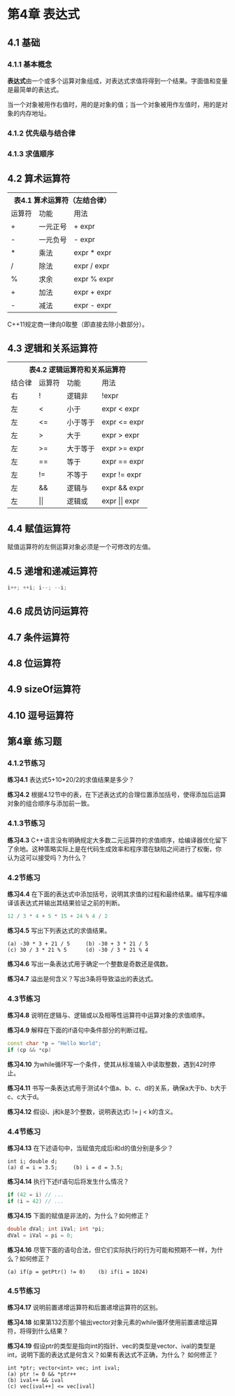 # 第4章 表达式
## 4.1 基础
### 4.1.1 基本概念
**表达式**由一个或多个运算对象组成，对表达式求值将得到一个结果。字面值和变量是最简单的表达式。

当一个对象被用作右值时，用的是对象的值；当一个对象被用作左值时，用的是对象的内存地址。
### 4.1.2 优先级与结合律
### 4.1.3 求值顺序
## 4.2 算术运算符
<table>
    <tr>
        <th colspan="3">表4.1 算术运算符（左结合律）</th>
    </tr>
    <tr>
        <td>运算符</td> <td>功能</td> <td>用法</td>
    </tr>
    <tr>
        <td>+</td> <td>一元正号</td> <td>+ expr</td>
    </tr>
    <tr>
        <td>-</td> <td>一元负号</td> <td>- expr</td>
    </tr>
    <tr>
        <td>*</td> <td>乘法</td> <td>expr * expr</td>
    </tr>
    <tr>
        <td>/</td> <td>除法</td> <td>expr / expr</td>
    </tr>
    <tr>
        <td>%</td> <td>求余</td> <td>expr % expr</td>
    </tr>
    <tr>
        <td>+</td> <td>加法</td> <td>expr + expr</td>
    </tr>
    <tr>
        <td>-</td> <td>减法</td> <td>expr - expr</td>
    </tr>
</table>
C++11规定商一律向0取整（即直接去除小数部分）。

## 4.3 逻辑和关系运算符
<table>
    <tr>
        <th colspan="4">表4.2 逻辑运算符和关系运算符</th>
    </tr>
    <tr>
        <td>结合律</td> <td>运算符</td> <td>功能</td> <td>用法</td>
    </tr>
    <tr>
        <td>右</td> <td>!</td> <td>逻辑非</td> <td>!expr</td>
    </tr>
    <tr>
        <td>左</td> <td><</td> <td>小于</td> <td>expr < expr</td>
    </tr>
    <tr>
        <td>左</td> <td><=</td> <td>小于等于</td> <td>expr <= expr</td>
    </tr>
    <tr>
        <td>左</td> <td>></td> <td>大于</td> <td>expr > expr</td>
    </tr>
    <tr>
        <td>左</td> <td>>=</td> <td>大于等于</td> <td>expr >= expr</td>
    </tr>
    <tr>
        <td>左</td> <td>==</td> <td>等于</td> <td>expr == expr</td>
    </tr>
    <tr>
        <td>左</td> <td>!=</td> <td>不等于</td> <td>expr != expr</td>
    </tr>
    <tr>
        <td>左</td> <td>&&</td> <td>逻辑与</td> <td>expr && expr</td>
    </tr>
    <tr>
        <td>左</td> <td>||</td> <td>逻辑或</td> <td>expr || expr</td>
    </tr>
</table>

## 4.4 赋值运算符
赋值运算符的左侧运算对象必须是一个可修改的左值。

## 4.5 递增和递减运算符
```c++
i++; ++i; i--; --i;
```
## 4.6 成员访问运算符

## 4.7 条件运算符

## 4.8 位运算符

## 4.9 sizeOf运算符

## 4.10 逗号运算符



## 第4章 练习题
### 4.1.2节练习
<b>练习4.1</b> 表达式5+10*20/2的求值结果是多少？

<b>练习4.2</b> 根据4.12节中的表，在下述表达式的合理位置添加括号，使得添加后运算对象的组合顺序与添加前一致。

### 4.1.3节练习
<b>练习4.3</b> C++语言没有明确规定大多数二元运算符的求值顺序，给编译器优化留下了余地。这种策略实际上是在代码生成效率和程序潜在缺陷之间进行了权衡，你
认为这可以接受吗？为什么？

### 4.2节练习
<b>练习4.4</b> 在下面的表达式中添加括号，说明其求值的过程和最终结果。编写程序编译该表达式并输出其结果验证之前的判断。
```c++
12 / 3 * 4 + 5 * 15 + 24 % 4 / 2
```
<b>练习4.5</b> 写出下列表达式的求值结果。
```text
(a) -30 * 3 + 21 / 5     (b) -30 + 3 * 21 / 5
(c) 30 / 3 * 21 % 5      (d) -30 / 3 * 21 % 4
```
<b>练习4.6</b> 写出一条表达式用于确定一个整数是奇数还是偶数。

<b>练习4.7</b> 溢出是何含义？写出3条将导致溢出的表达式。

### 4.3节练习
<b>练习4.8</b> 说明在逻辑与、逻辑或以及相等性运算符中运算对象的求值顺序。

<b>练习4.9</b> 解释在下面的if语句中条件部分的判断过程。
```c++
const char *p = "Hello World";
if (cp && *cp)
```
<b>练习4.10</b> 为while循环写一个条件，使其从标准输入中读取整数，遇到42时停止。

<b>练习4.11</b> 书写一条表达式用于测试4个值a、b、c、d的关系，确保a大于b、b大于c、c大于d。

<b>练习4.12</b> 假设i、j和k是3个整数，说明表达式i != j < k的含义。

### 4.4节练习
<b>练习4.13</b> 在下述语句中，当赋值完成后i和d的值分别是多少？
```text
int i; double d;
(a) d = i = 3.5;     (b) i = d = 3.5;
```
<b>练习4.14</b> 执行下述if语句后将发生什么情况？
```c++
if (42 = i) // ...
if (i = 42) // ...
```
<b>练习4.15</b> 下面的赋值是非法的，为什么？如何修正？
```c++
double dVal; int iVal; int *pi;
dVal = iVal = pi = 0;
```
<b>练习4.16</b> 尽管下面的语句合法，但它们实际执行的行为可能和预期不一样，为什么？如何修正？
```text
(a) if(p = getPtr() != 0)    (b) if(i = 1024)
```

### 4.5节练习
<b>练习4.17</b> 说明前置递增运算符和后置递增运算符的区别。

<b>练习4.18</b> 如果第132页那个输出vector对象元素的while循环使用前置递增运算符，将得到什么结果？

<b>练习4.19</b> 假设ptr的类型是指向int的指针、vec的类型是vector<int>、ival的类型是int，说明下面的表达式是何含义？如果有表达式不正确，为什么？
如何修正？
```text
int *ptr; vector<int> vec; int ival;
(a) ptr != 0 && *ptr++
(b) ival++ && ival
(c) vec[ival++] <= vec[ival]
```

